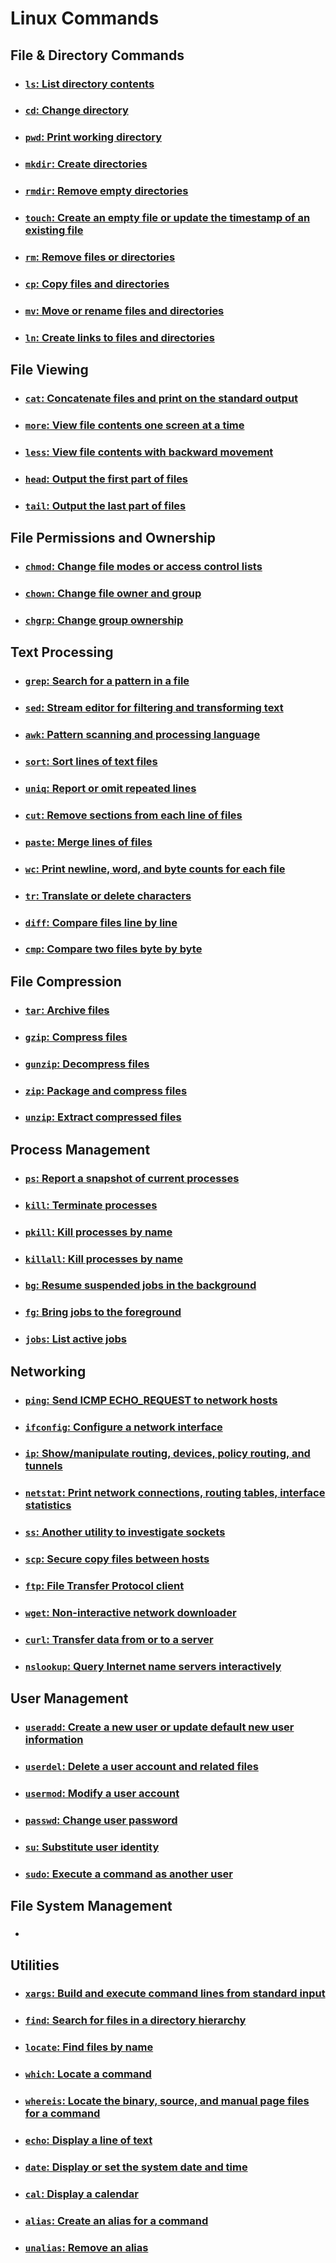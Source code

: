 # Linux Commands

## File & Directory Commands

- ### [`ls`: List directory contents](Detailed-Commands/ls-command-guide.md)

- ### [`cd`: Change directory](Detailed-Commands/cd-command-guide.md)

- ### [`pwd`: Print working directory](Detailed-Commands/pwd-command-guide.md)

- ### [`mkdir`: Create directories](Detailed-Commands/mkdir-command-guide.md)

- ### [`rmdir`: Remove empty directories](Detailed-Commands/rmdir-command-guide.md)

- ### [`touch`: Create an empty file or update the timestamp of an existing file](Detailed-Commands/touch-command-guide.md)

- ### [`rm`: Remove files or directories](Detailed-Commands/rm-command-guide.md)

- ### [`cp`: Copy files and directories](Detailed-Commands/cp-command-guide.md)

- ### [`mv`: Move or rename files and directories](Detailed-Commands/mv-command-guide.md)

- ### [`ln`: Create links to files and directories](Detailed-Commands/ln-command-guide.md)

## File Viewing

- ### [`cat`: Concatenate files and print on the standard output](Detailed-Commands/cat-command-guide.md)

- ### [`more`: View file contents one screen at a time](Detailed-Commands/more-command-guide.md)

- ### [`less`: View file contents with backward movement](Detailed-Commands/less-command-guide.md)

- ### [`head`: Output the first part of files](Detailed-Commands/head-command-guide.md)

- ### [`tail`: Output the last part of files](Detailed-Commands/tail-command-guide.md)


## File Permissions and Ownership

- ### [`chmod`: Change file modes or access control lists](Detailed-Commands/chmod-command-guide.md) 

- ### [`chown`: Change file owner and group](Detailed-Commands/chown-command-guide.md)

- ### [`chgrp`: Change group ownership](Detailed-Commands/chgrp-command-guide.md)

## Text Processing

- ### [`grep`: Search for a pattern in a file](Detailed-Commands/grep-command-guide.md)

- ### [`sed`: Stream editor for filtering and transforming text](Detailed-Commands/sed-command-guide.md)

- ### [`awk`: Pattern scanning and processing language](Detailed-Commands/awk-command-guide.md)

- ### [`sort`: Sort lines of text files](Detailed-Commands/sort-command-guide.md)

- ### [`uniq`: Report or omit repeated lines](Detailed-Commands/uniq-command-guide.md)

- ### [`cut`: Remove sections from each line of files](Detailed-Commands/cut-command-guide.md)

- ### [`paste`: Merge lines of files](Detailed-Commands/paste-command-guide.md)

- ### [`wc`: Print newline, word, and byte counts for each file](Detailed-Commands/wc-command-guide.md)

- ### [`tr`: Translate or delete characters](Detailed-Commands/tr-command-guide.md)

- ### [`diff`: Compare files line by line](Detailed-Commands/diff-command-guide.md)

- ### [`cmp`: Compare two files byte by byte](Detailed-Commands/cmp-command-guide.md)

## File Compression

- ### [`tar`: Archive files](Detailed-Commands/tar-command-guide.md)

- ### [`gzip`: Compress files](Detailed-Commands/gzip-gunzip-command-guide.md)

- ### [`gunzip`: Decompress files](Detailed-Commands/gzip-gunzip-command-guide.md)

- ### [`zip`: Package and compress files](Detailed-Commands/zip-unzip-command-guide.md)

- ### [`unzip`: Extract compressed files](Detailed-Commands/zip-unzip-command-guide.md)

## Process Management

- ### [`ps`: Report a snapshot of current processes](Detailed-Commands/ps-command-guide.md)

- ### [`kill`: Terminate processes](Detailed-Commands/kill-command-guide.md)

- ### [`pkill`: Kill processes by name](Detailed-Commands/kill-command-guide.md)

- ### [`killall`: Kill processes by name](Detailed-Commands/kill-command-guide.md)

- ### [`bg`: Resume suspended jobs in the background](Detailed-Commands/bg-command-guide.md)

- ### [`fg`: Bring jobs to the foreground](Detailed-Commands/fg-command-guide.md)

- ### [`jobs`: List active jobs](Detailed-Commands/jobs-command-guide.md)


## Networking 

- ### [`ping`: Send ICMP ECHO_REQUEST to network hosts](Detailed-Commands/ping-command-guide.md)

- ### [`ifconfig`: Configure a network interface](Detailed-Commands/ifconfig-command-guide.md)

- ### [`ip`: Show/manipulate routing, devices, policy routing, and tunnels](Detailed-Commands/ip-command-guide.md)

- ### [`netstat`: Print network connections, routing tables, interface statistics](Detailed-Commands/netstat-command-guide.md)

- ### [`ss`: Another utility to investigate sockets](Detailed-Commands/ss-command-guide.md)

- ### [`scp`: Secure copy files between hosts](Detailed-Commands/scp-command-guide.md)

- ### [`ftp`: File Transfer Protocol client](Detailed-Commands/ftp-command-guide.md)

- ### [`wget`: Non-interactive network downloader](Detailed-Commands/wget-command-guide.md)

- ### [`curl`: Transfer data from or to a server](Detailed-Commands/curl-command-guide.md)

- ### [`nslookup`: Query Internet name servers interactively](Detailed-Commands/nslookup-command-guide.md)


## User Management

- ### [`useradd`: Create a new user or update default new user information](Detailed-Commands/useradd-command-guide.md)

- ### [`userdel`: Delete a user account and related files](Detailed-Commands/userdel-command-guide.md)

- ### [`usermod`: Modify a user account](Detailed-Commands/usermod-command-guide.md)

- ### [`passwd`: Change user password](Detailed-Commands/passwd-command-guide.md)

- ### [`su`: Substitute user identity](Detailed-Commands/su-command-guide.md)

- ### [`sudo`: Execute a command as another user](Detailed-Commands/sudo-command-guide.md)


## File System Management

- ### 

## Utilities

- ### [`xargs`: Build and execute command lines from standard input](Detailed-Commands/xargs-command-guide.md)

- ### [`find`: Search for files in a directory hierarchy](Detailed-Commands/find-command-guide.md)

- ### [`locate`: Find files by name](Detailed-Commands/locate-command-guide.md)

- ### [`which`: Locate a command](Detailed-Commands/which-command-guide.md)

- ### [`whereis`: Locate the binary, source, and manual page files for a command](Detailed-Commands/whereis-command-guide.md)

- ### [`echo`: Display a line of text](Detailed-Commands/echo-command-guide.md)

- ### [`date`: Display or set the system date and time](Detailed-Commands/date-command-guide.md)

- ### [`cal`: Display a calendar](Detailed-Commands/cal-command-guide.md)

- ### [`alias`: Create an alias for a command](Detailed-Commands/alias-command-guide.md)

- ### [`unalias`: Remove an alias](Detailed-Commands/unalias-command-guide.md)




